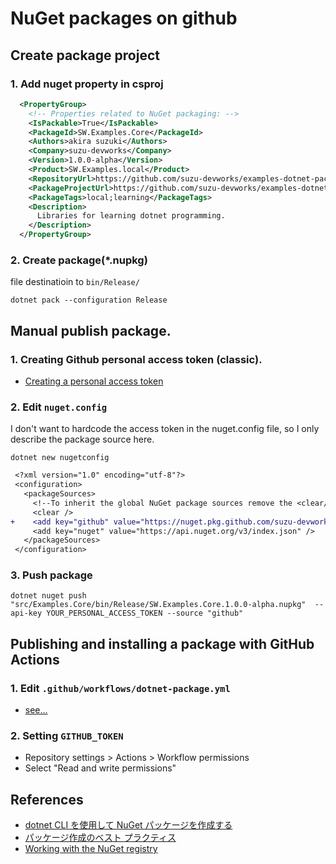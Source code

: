 # NuGet packages on github

## Create package project

### 1. Add nuget property in csproj

```xml
  <PropertyGroup>
    <!-- Properties related to NuGet packaging: -->
    <IsPackable>True</IsPackable>
    <PackageId>SW.Examples.Core</PackageId>
    <Authors>akira suzuki</Authors>
    <Company>suzu-devworks</Company>
    <Version>1.0.0-alpha</Version>
    <Product>SW.Examples.local</Product>
    <RepositoryUrl>https://github.com/suzu-devworks/examples-dotnet-packages</RepositoryUrl>
    <PackageProjectUrl>https://github.com/suzu-devworks/examples-dotnet-packages</PackageProjectUrl>
    <PackageTags>local;learning</PackageTags>
    <Description>
      Libraries for learning dotnet programming.
    </Description>
  </PropertyGroup>
```

### 2. Create package(\*.nupkg)

file destinatioin to `bin/Release/`

```shell
dotnet pack --configuration Release
```

## Manual publish package.

### 1. Creating Github personal access token (classic).

- [Creating a personal access token](https://docs.github.com/ja/authentication/keeping-your-account-and-data-secure/creating-a-personal-access-token)

### 2. Edit `nuget.config`

I don't want to hardcode the access token in the nuget.config file, so I only describe the package source here.

```shell
dotnet new nugetconfig
```

```diff
 <?xml version="1.0" encoding="utf-8"?>
 <configuration>
   <packageSources>
     <!--To inherit the global NuGet package sources remove the <clear/> line below -->
     <clear />
+    <add key="github" value="https://nuget.pkg.github.com/suzu-devworks/index.json" />
     <add key="nuget" value="https://api.nuget.org/v3/index.json" />
   </packageSources>
 </configuration>
```

### 3. Push package

```shell
dotnet nuget push "src/Examples.Core/bin/Release/SW.Examples.Core.1.0.0-alpha.nupkg"  --api-key YOUR_PERSONAL_ACCESS_TOKEN --source "github"
```

## Publishing and installing a package with GitHub Actions

### 1. Edit `.github/workflows/dotnet-package.yml`

- [see...](/.github/workflows/dotnet-package.yml)

### 2. Setting `GITHUB_TOKEN`

- Repository settings > Actions > Workflow permissions
- Select "Read and write permissions"

## References

- [dotnet CLI を使用して NuGet パッケージを作成する](https://learn.microsoft.com/ja-jp/nuget/create-packages/creating-a-package-dotnet-cli)
- [パッケージ作成のベスト プラクティス](https://learn.microsoft.com/ja-jp/nuget/create-packages/package-authoring-best-practices)
- [Working with the NuGet registry](https://docs.github.com/ja/packages/working-with-a-github-packages-registry/working-with-the-nuget-registry)
